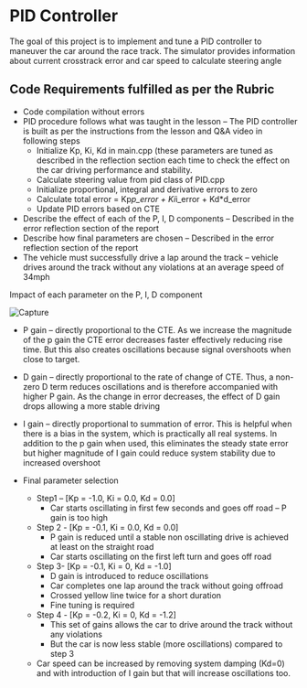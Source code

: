 # PID Controller

The goal of this project is to implement and tune a PID controller to maneuver the car around the race track.
The simulator provides information about current crosstrack error and car speed to calculate steering angle

## Code Requirements fulfilled as per the Rubric
* Code compilation without errors
* PID procedure follows what was taught in the lesson – The PID controller is built as per the instructions from the lesson and Q&A video in following steps
  * Initialize Kp, Ki, Kd in main.cpp (these parameters are tuned as described in the reflection section each time to check the effect on the car driving performance and stability.
  * Calculate steering value from pid class of PID.cpp
  * Initialize proportional, integral and derivative errors to zero
  * Calculate total error = Kp*p_error + Ki*i_error + Kd*d_error
  * Update PID errors based on CTE
* Describe the effect of each of the P, I, D components – Described in the error reflection section of the report
* Describe how final parameters are chosen – Described in the error reflection section of the report
* The vehicle must successfully drive a lap around the track – vehicle drives around the track without any violations at an average speed of 34mph

Impact of each parameter on the P, I, D component

![Capture](https://user-images.githubusercontent.com/59345845/141705877-7ec50569-0277-43f4-9602-c9cf2bb84b17.JPG)

* P gain – directly proportional to the CTE. As we increase the magnitude of the p gain the CTE error decreases faster effectively reducing rise time. But this also creates oscillations because signal overshoots when close to target.
* D gain – directly proportional to the rate of change of CTE. Thus, a non-zero D term reduces oscillations and is therefore accompanied with higher P gain. As the change in error decreases, the effect of D gain drops allowing a more stable driving
* I gain – directly proportional to summation of error. This is helpful when there is a bias in the system, which is practically all real systems. In addition to the p gain when used, this eliminates the steady state error but higher magnitude of I gain could reduce system stability due to increased overshoot

* Final parameter selection
  * Step1 – [Kp = -1.0, Ki = 0.0, Kd = 0.0]
    * Car starts oscillating in first few seconds and goes off road – P gain is too high
  * Step 2 - [Kp = -0.1, Ki = 0.0, Kd = 0.0]
    * P gain is reduced until a stable non oscillating drive is achieved at least on the straight road
    * Car starts oscillating on the first left turn and goes off road
  * Step 3- [Kp = -0.1, Ki = 0, Kd = -1.0]
    * D gain is introduced to reduce oscillations
    * Car completes one lap around the track without going offroad
    * Crossed yellow line twice for a short duration
    * Fine tuning is required
  * Step 4 - [Kp = -0.2, Ki = 0, Kd = -1.2]
    * This set of gains allows the car to drive around the track without any violations
    * But the car is now less stable (more oscillations) compared to step 3
  * Car speed can be increased by removing system damping (Kd=0) and with introduction of I gain but that will increase oscillations too.
